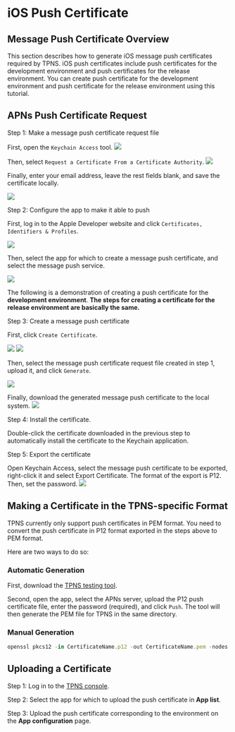 ﻿# iOS Push Certificate


## Message Push Certificate Overview
This section describes how to generate iOS message push certificates required by TPNS.
iOS push certificates include push certificates for the development environment and push certificates for the release environment.
You can create push certificate for the development environment and push certificate for the release environment using this tutorial.



## APNs Push Certificate Request

Step 1: Make a message push certificate request file

First, open the ```Keychain Access``` tool.
![](/assets/iOSCert/1.jpg)



 Then, select ```Request a Certificate From a Certificate Authority```.
 ![](/assets/iOSCert/2.jpg)

Finally, enter your email address, leave the rest fields blank, and save the certificate locally.

![](/assets/iOSCert/3.jpg)

Step 2: Configure the app to make it able to push

First, log in to the Apple Developer website and click ```Certificates, Identifiers & Profiles```.

![](/assets/iOSCert/4.jpg)



Then, select the app for which to create a message push certificate, and select the message push service.

![](/assets/iOSCert/5.jpg)



The following is a demonstration of creating a push certificate for the **development environment**. **The steps for creating a certificate for the release environment are basically the same.**

Step 3: Create a message push certificate



First, click ```Create Certificate```.

 ![](/assets/iOSCert/6.jpg)
 ![](/assets/iOSCert/7.jpg)



Then, select the message push certificate request file created in step 1, upload it, and click ```Generate```.

![](/assets/iOSCert/8.jpg)



Finally, download the generated message push certificate to the local system.
![](/assets/iOSCert/9.jpg)



Step 4: Install the certificate.

Double-click the certificate downloaded in the previous step to automatically install the certificate to the Keychain application.



Step 5: Export the certificate



Open Keychain Access, select the message push certificate to be exported, right-click it and select Export Certificate. The format of the export is P12. Then, set the password.
![](/assets/iOSCert/10.jpg)



## Making a Certificate in the TPNS-specific Format

TPNS currently only support push certificates in PEM format. You need to convert the push certificate in P12 format exported in the steps above to PEM format.

Here are two ways to do so:

### Automatic Generation

First, download the [TPNS testing tool](http://xg.qq.com/pigeon_v2/resource/sdk/XGPushTool.zip).

Second, open the app, select the APNs server, upload the P12 push certificate file, enter the password (required), and click ```Push```. The tool will then generate the PEM file for TPNS in the same directory.



### Manual Generation

```javascript
openssl pkcs12 -in CertificateName.p12 -out CertificateName.pem -nodes
```


## Uploading a Certificate

Step 1: Log in to the [TPNS console](http://xg.qq.com).

Step 2: Select the app for which to upload the push certificate in **App list**.

Step 3: Upload the push certificate corresponding to the environment on the **App configuration** page.
